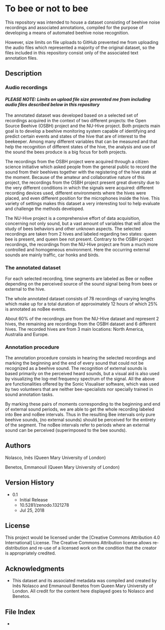 # To bee or not to bee

This repository was intended to house a dataset consisting of beehive noise recordings and associated annotations, compiled for the purpose of developing a means of automated beehive noise recognition.

However, size limits on file uploads to GitHub prevented me from uploading the audio files which represented a majority of the original dataset, so the files included in this repository consist only of the associated text annotation files.

## Description

### Audio recordings

#### *PLEASE NOTE: Limits on upload file size prevented me from including audio files described below in this repository*

The annotated dataset was developed based on a selected set of recordings acquired in the context of two different projects: the Open Source Beehive (OSBH) project and the NU-Hive project. Both projects main goal is to develop a beehive monitoring system capable of identifying and predict certain events and states of the hive that are of interest to the beekeeper. Among many different variables that can be measured and that help the recognition of different states of the hive, the analysis and use of the sound the bees produce is a big focus for both projects.

The recordings from the OSBH project were acquired through a citizen science initiative which asked people from the general public to record the sound from their beehives together with the registering of the hive state at the moment. Because of the amateur and collaborative nature of this project, the recordings from the OSBH project present great diversity due to the very different conditions in which the signals were acquired: different recording devices used, different environments where the hives were placed, and even different position for the microphones inside the hive. This variety of settings makes this dataset a very interesting tool to help evaluate and challenge the methods developed.

The NU-Hive project is a comprehensive effort of data acquisition, concerning not only sound, but a vast amount of variables that will allow the study of bees behaviors and other unknown aspects. The selected recordings are taken from 2 hives and labeled regarding two states: queen bee is present, and queen bee not present. Contrary to the OSBH project recordings, the recordings from the NU-Hive project are from a much more controlled and homogeneous environment. Here the occurring external sounds are mainly traffic, car honks and birds.

### The annotated dataset

For each selected recording, time segments are labeled as Bee or noBee depending on the perceived source of the sound signal being from bees or external to the hive.

The whole annotated dataset consists of 78 recordings of varying lengths which make up for a total duration of approximately 12 hours of which 25% is annotated as noBee events.

About 60% of the recordings are from the NU-Hive dataset and represent 2 hives, the remaining are recordings from the OSBH dataset and 6 different hives. The recorded hives are from 3 main locations: North America, Australia and Europe.

 

### Annotation procedure

The annotation procedure consists in hearing the selected recordings and marking the beginning and the end of every sound that could not be recognized as a beehive sound. The recognition of external sounds is based primarily on the perceived heard sounds, but a visual aid is also used by visualizing the log-mel frequency spectrum of the signal. All the above are functionalities offered by the Sonic Visualiser software, which was used by two volunteers that are neither bee-specialists nor specially trained in sound annotation tasks.

By marking these pairs of moments corresponding to the beginning and end of external sound periods, we are able to get the whole recording labeled into Bee and noBee intervals. Thus in the resulting Bee intervals only pure beehive sounds, (no external sounds) should be perceived for the entirety of the segment. The noBee intervals refer to periods where an external sound can be perceived (superimposed to the bee sounds).


## Authors

Nolasco, Inês (Queen Mary University of London)
 
Benetos, Emmanouil (Queen Mary University of London)


## Version History

* 0.1
    * Initial Release
    * 10.5281/zenodo.1321278
    * Jul 25, 2018

## License

This project would be licensed under the [Creative Commons Attribution 4.0 International] License. The Creative Commons Attribution license allows re-distribution and re-use of a licensed work on the condition that the creator is appropriately credited.

## Acknowledgments

* This dataset and its associated metadata was compiled and created by Inês Nolasco and Emmanouil Benetos from Queen Mary University of London. All credit for the content here displayed goes to Nolasco and Benetos.

## File Index

*

